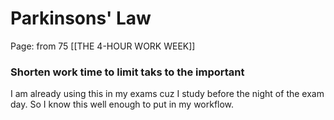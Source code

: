 # Parkinsons' Law
Page: from 75 [[THE 4-HOUR WORK WEEK]]

### Shorten work time to limit taks to the important 

I am already using this in my exams cuz I study before the night of the exam day. So I know this well enough to put in my workflow. 
